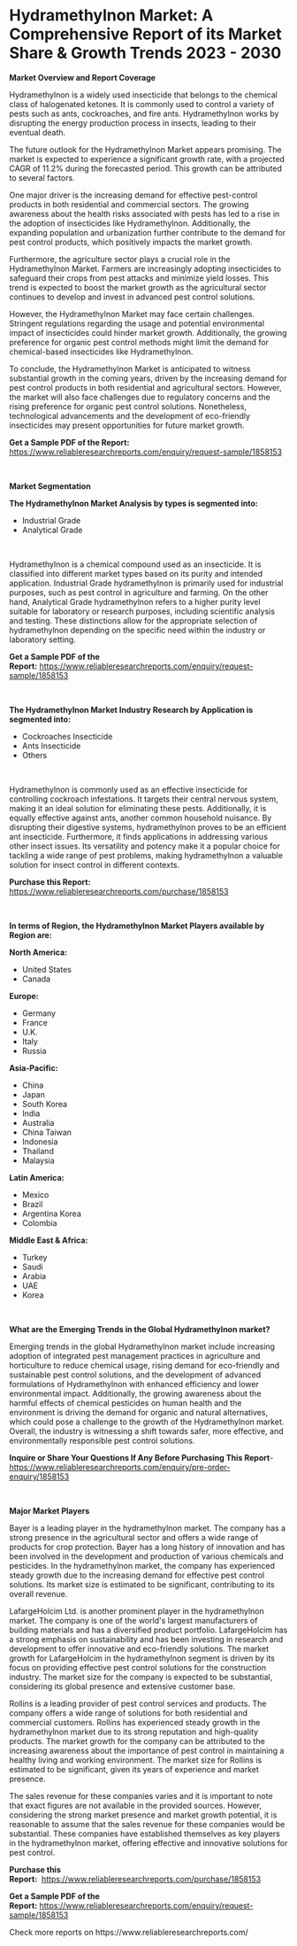 <p><h1>Hydramethylnon Market: A Comprehensive Report of its Market Share & Growth Trends 2023 - 2030</h1></p><p><strong>Market Overview and Report Coverage</strong></p>
<p><p>Hydramethylnon is a widely used insecticide that belongs to the chemical class of halogenated ketones. It is commonly used to control a variety of pests such as ants, cockroaches, and fire ants. Hydramethylnon works by disrupting the energy production process in insects, leading to their eventual death.</p><p>The future outlook for the Hydramethylnon Market appears promising. The market is expected to experience a significant growth rate, with a projected CAGR of 11.2% during the forecasted period. This growth can be attributed to several factors. </p><p>One major driver is the increasing demand for effective pest-control products in both residential and commercial sectors. The growing awareness about the health risks associated with pests has led to a rise in the adoption of insecticides like Hydramethylnon. Additionally, the expanding population and urbanization further contribute to the demand for pest control products, which positively impacts the market growth.</p><p>Furthermore, the agriculture sector plays a crucial role in the Hydramethylnon Market. Farmers are increasingly adopting insecticides to safeguard their crops from pest attacks and minimize yield losses. This trend is expected to boost the market growth as the agricultural sector continues to develop and invest in advanced pest control solutions.</p><p>However, the Hydramethylnon Market may face certain challenges. Stringent regulations regarding the usage and potential environmental impact of insecticides could hinder market growth. Additionally, the growing preference for organic pest control methods might limit the demand for chemical-based insecticides like Hydramethylnon.</p><p>To conclude, the Hydramethylnon Market is anticipated to witness substantial growth in the coming years, driven by the increasing demand for pest control products in both residential and agricultural sectors. However, the market will also face challenges due to regulatory concerns and the rising preference for organic pest control solutions. Nonetheless, technological advancements and the development of eco-friendly insecticides may present opportunities for future market growth.</p></p>
<p><strong>Get a Sample PDF of the Report:</strong> <a href="https://www.reliableresearchreports.com/enquiry/request-sample/1858153">https://www.reliableresearchreports.com/enquiry/request-sample/1858153</a></p>
<p>&nbsp;</p>
<p><strong>Market Segmentation</strong></p>
<p><strong>The Hydramethylnon Market Analysis by types is segmented into:</strong></p>
<p><ul><li>Industrial Grade</li><li>Analytical Grade</li></ul></p>
<p>&nbsp;</p>
<p><p>Hydramethylnon is a chemical compound used as an insecticide. It is classified into different market types based on its purity and intended application. Industrial Grade hydramethylnon is primarily used for industrial purposes, such as pest control in agriculture and farming. On the other hand, Analytical Grade hydramethylnon refers to a higher purity level suitable for laboratory or research purposes, including scientific analysis and testing. These distinctions allow for the appropriate selection of hydramethylnon depending on the specific need within the industry or laboratory setting.</p></p>
<p><strong>Get a Sample PDF of the Report:</strong>&nbsp;<a href="https://www.reliableresearchreports.com/enquiry/request-sample/1858153">https://www.reliableresearchreports.com/enquiry/request-sample/1858153</a></p>
<p>&nbsp;</p>
<p><strong>The Hydramethylnon Market Industry Research by Application is segmented into:</strong></p>
<p><ul><li>Cockroaches Insecticide</li><li>Ants Insecticide</li><li>Others</li></ul></p>
<p>&nbsp;</p>
<p><p>Hydramethylnon is commonly used as an effective insecticide for controlling cockroach infestations. It targets their central nervous system, making it an ideal solution for eliminating these pests. Additionally, it is equally effective against ants, another common household nuisance. By disrupting their digestive systems, hydramethylnon proves to be an efficient ant insecticide. Furthermore, it finds applications in addressing various other insect issues. Its versatility and potency make it a popular choice for tackling a wide range of pest problems, making hydramethylnon a valuable solution for insect control in different contexts.</p></p>
<p><strong>Purchase this Report:</strong>&nbsp; <a href="https://www.reliableresearchreports.com/purchase/1858153">https://www.reliableresearchreports.com/purchase/1858153</a></p>
<p>&nbsp;</p>
<p><strong>In terms of Region, the Hydramethylnon Market Players available by Region are:</strong></p>
<p>
    <p> <strong> North America: </strong>
        <ul>
            <li>United States</li>
            <li>Canada</li>
        </ul>
        </p> 
    <p> <strong> Europe: </strong>
        <ul>
            <li>Germany</li>
            <li>France</li>
            <li>U.K.</li>
            <li>Italy</li>
            <li>Russia</li>
        </ul>
        </p> 
    <p> <strong> Asia-Pacific: </strong>
        <ul>
            <li>China</li>
            <li>Japan</li>
            <li>South Korea</li>
            <li>India</li>
            <li>Australia</li>
            <li>China Taiwan</li>
            <li>Indonesia</li>
            <li>Thailand</li>
            <li>Malaysia</li>
        </ul>
        </p> 
    <p> <strong> Latin America: </strong>
        <ul>
            <li>Mexico</li>
            <li>Brazil</li>
            <li>Argentina Korea</li>
            <li>Colombia</li>
        </ul>
        </p> 
    <p> <strong> Middle East & Africa: </strong>
        <ul>
            <li>Turkey</li>
            <li>Saudi</li>
            <li>Arabia</li>
            <li>UAE</li>
            <li>Korea</li>
        </ul>
    </p>
    </p>
<p>&nbsp;</p>
<p><strong>What are the Emerging Trends in the Global Hydramethylnon market?</strong></p>
<p><p>Emerging trends in the global Hydramethylnon market include increasing adoption of integrated pest management practices in agriculture and horticulture to reduce chemical usage, rising demand for eco-friendly and sustainable pest control solutions, and the development of advanced formulations of Hydramethylnon with enhanced efficiency and lower environmental impact. Additionally, the growing awareness about the harmful effects of chemical pesticides on human health and the environment is driving the demand for organic and natural alternatives, which could pose a challenge to the growth of the Hydramethylnon market. Overall, the industry is witnessing a shift towards safer, more effective, and environmentally responsible pest control solutions.</p></p>
<p><strong>Inquire or Share Your Questions If Any Before Purchasing This Report</strong>- <a href="https://www.reliableresearchreports.com/enquiry/pre-order-enquiry/1858153">https://www.reliableresearchreports.com/enquiry/pre-order-enquiry/1858153</a></p>
<p>&nbsp;</p>
<p><strong>Major Market Players</strong></p>
<p><p>Bayer is a leading player in the hydramethylnon market. The company has a strong presence in the agricultural sector and offers a wide range of products for crop protection. Bayer has a long history of innovation and has been involved in the development and production of various chemicals and pesticides. In the hydramethylnon market, the company has experienced steady growth due to the increasing demand for effective pest control solutions. Its market size is estimated to be significant, contributing to its overall revenue.</p><p>LafargeHolcim Ltd. is another prominent player in the hydramethylnon market. The company is one of the world's largest manufacturers of building materials and has a diversified product portfolio. LafargeHolcim has a strong emphasis on sustainability and has been investing in research and development to offer innovative and eco-friendly solutions. The market growth for LafargeHolcim in the hydramethylnon segment is driven by its focus on providing effective pest control solutions for the construction industry. The market size for the company is expected to be substantial, considering its global presence and extensive customer base.</p><p>Rollins is a leading provider of pest control services and products. The company offers a wide range of solutions for both residential and commercial customers. Rollins has experienced steady growth in the hydramethylnon market due to its strong reputation and high-quality products. The market growth for the company can be attributed to the increasing awareness about the importance of pest control in maintaining a healthy living and working environment. The market size for Rollins is estimated to be significant, given its years of experience and market presence.</p><p>The sales revenue for these companies varies and it is important to note that exact figures are not available in the provided sources. However, considering the strong market presence and market growth potential, it is reasonable to assume that the sales revenue for these companies would be substantial. These companies have established themselves as key players in the hydramethylnon market, offering effective and innovative solutions for pest control.</p></p>
<p><strong>Purchase this Report:</strong>&nbsp;&nbsp;<a href="https://www.reliableresearchreports.com/purchase/1858153">https://www.reliableresearchreports.com/purchase/1858153</a></p>
<p></p>
<p><strong>Get a Sample PDF of the Report:</strong>&nbsp;<a href="https://www.reliableresearchreports.com/enquiry/request-sample/1858153">https://www.reliableresearchreports.com/enquiry/request-sample/1858153</a></p>
<p>Check more reports on https://www.reliableresearchreports.com/</p>